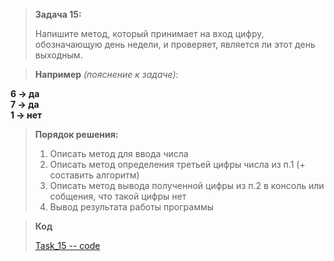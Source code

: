  
>**Задача 15:**
>
>Напишите метод, который принимает на вход цифру, обозначающую день недели, и проверяет, является ли этот день выходным.  

>**Например** *(пояснение к задаче)*:  

**6 -> да**  
**7 -> да**  
**1 -> нет**

>**Порядок решения:**
>
>1. Описать метод для ввода числа
>2. Описать метод определения третьей цифры числа из п.1 (+ составить алгоритм)
>3. Описать метод вывода полученной цифры из п.2 в консоль или собщения, что такой цифры нет
>4. Вывод результата работы программы

>**Код**
>
>[Task_15 -- code](Program.cs)